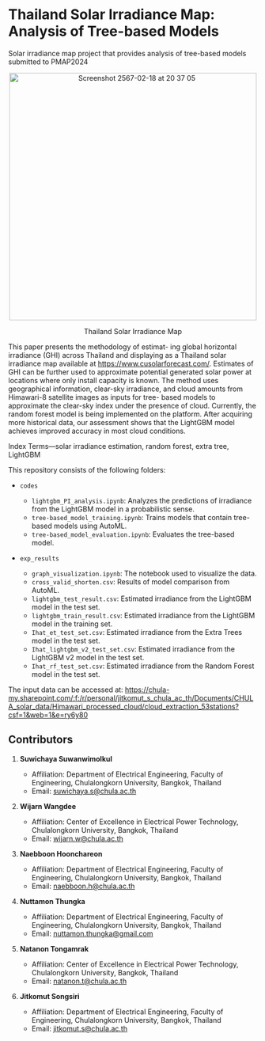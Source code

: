 # Thailand Solar Irradiance Map: Analysis of Tree-based Models
Solar irradiance map project that provides analysis of tree-based models submitted to PMAP2024
<div align="center">
  <img width="500" alt="Screenshot 2567-02-18 at 20 37 05" src="https://github.com/energyCUEE/solarmap-tree/assets/113121308/97e1a9b4-9320-4415-a404-a945f847db07">
  <br>
  <p>Thailand Solar Irradiance Map</p>
</div>

This paper presents the methodology of estimat- ing global horizontal irradiance (GHI) across Thailand and displaying as a Thailand solar irradiance map available at https://www.cusolarforecast.com/. Estimates of GHI can be further used to approximate potential generated solar power at locations where only install capacity is known. The method uses geographical information, clear-sky irradiance, and cloud amounts from Himawari-8 satellite images as inputs for tree- based models to approximate the clear-sky index under the presence of cloud. Currently, the random forest model is being implemented on the platform. After acquiring more historical data, our assessment shows that the LightGBM model achieves improved accuracy in most cloud conditions.

Index Terms—solar irradiance estimation, random forest, extra tree, LightGBM

This repository consists of the following folders:

- `codes`
  - `lightgbm_PI_analysis.ipynb`: Analyzes the predictions of irradiance from the LightGBM model in a probabilistic sense.
  - `tree-based_model_training.ipynb`: Trains models that contain tree-based models using AutoML.
  - `tree-based_model_evaluation.ipynb`: Evaluates the tree-based model.

- `exp_results`
  - `graph_visualization.ipynb`: The notebook used to visualize the data.
  - `cross_valid_shorten.csv`: Results of model comparison from AutoML.
  - `lightgbm_test_result.csv`: Estimated irradiance from the LightGBM model in the test set.
  - `lightgbm_train_result.csv`: Estimated irradiance from the LightGBM model in the training set.
  - `Ihat_et_test_set.csv`: Estimated irradiance from the Extra Trees model in the test set.
  - `Ihat_lightgbm_v2_test_set.csv`: Estimated irradiance from the LightGBM v2 model in the test set.
  - `Ihat_rf_test_set.csv`: Estimated irradiance from the Random Forest model in the test set.


The input data can be accessed at: https://chula-my.sharepoint.com/:f:/r/personal/jitkomut_s_chula_ac_th/Documents/CHULA_solar_data/Himawari_processed_cloud/cloud_extraction_53stations?csf=1&web=1&e=ry6y80

## Contributors

1. **Suwichaya Suwanwimolkul**
   - Affiliation: Department of Electrical Engineering, Faculty of Engineering, Chulalongkorn University, Bangkok, Thailand
   - Email: [suwichaya.s@chula.ac.th](mailto:suwichaya.s@chula.ac.th)

2. **Wijarn Wangdee**
   - Affiliation: Center of Excellence in Electrical Power Technology, Chulalongkorn University, Bangkok, Thailand
   - Email: [wijarn.w@chula.ac.th](mailto:wijarn.w@chula.ac.th)

3. **Naebboon Hoonchareon**
   - Affiliation: Department of Electrical Engineering, Faculty of Engineering, Chulalongkorn University, Bangkok, Thailand
   - Email: [naebboon.h@chula.ac.th](mailto:naebboon.h@chula.ac.th) 

4. **Nuttamon Thungka**
   - Affiliation: Department of Electrical Engineering, Faculty of Engineering, Chulalongkorn University, Bangkok, Thailand
   - Email: [nuttamon.thungka@gmail.com](mailto:nuttamon.thungka@gmail.com)

5. **Natanon Tongamrak**
   - Affiliation: Center of Excellence in Electrical Power Technology, Chulalongkorn University, Bangkok, Thailand
   - Email: [natanon.t@chula.ac.th](mailto:natanon.t@chula.ac.th)

6. **Jitkomut Songsiri**
   - Affiliation: Department of Electrical Engineering, Faculty of Engineering, Chulalongkorn University, Bangkok, Thailand
   - Email: [jitkomut.s@chula.ac.th](mailto:jitkomut.s@chula.ac.th)


